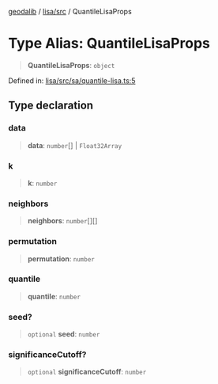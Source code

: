 [geodalib](../../../modules.md) / [lisa/src](../index.md) / QuantileLisaProps

# Type Alias: QuantileLisaProps

> **QuantileLisaProps**: `object`

Defined in: [lisa/src/sa/quantile-lisa.ts:5](https://github.com/GeoDaCenter/geoda-lib/blob/5c8fba7800a0ff8c8ed4b8b260cc40d1229fb38a/js/packages/lisa/src/sa/quantile-lisa.ts#L5)

## Type declaration

### data

> **data**: `number`[] \| `Float32Array`

### k

> **k**: `number`

### neighbors

> **neighbors**: `number`[][]

### permutation

> **permutation**: `number`

### quantile

> **quantile**: `number`

### seed?

> `optional` **seed**: `number`

### significanceCutoff?

> `optional` **significanceCutoff**: `number`
